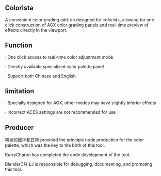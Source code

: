 ## Colorista

A convenient color grading add-on designed for colorists, allowing for one click construction of AGX color grading panels and real-time preview of effects directly in the viewport.


## Function

· One click access to real-time color adjustment mode

· Directly available specialized color palette panel

· Support both Chinese and English

## limitation

· Specially designed for AGX, other modes may have slightly inferior effects

· Incorrect ACES settings are not recommended for use

## Producer


朔朔的搅拌机日常 provided the principle node production for the color palette, which was the key to the birth of this tool.

KarryCharon has completed the code development of the tool.

BlenderCN-LJ is responsible for debugging, documenting, and promoting this tool.
